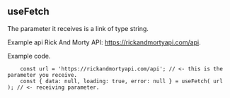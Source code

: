 ## useFetch

The parameter it receives is a link of type string.

Example api Rick And Morty API: https://rickandmortyapi.com/api.

Example code.
```
    const url = 'https://rickandmortyapi.com/api'; // <- this is the parameter you receive.
    const { data: null, loading: true, error: null } = useFetch( url ); // <- receiving parameter.
```